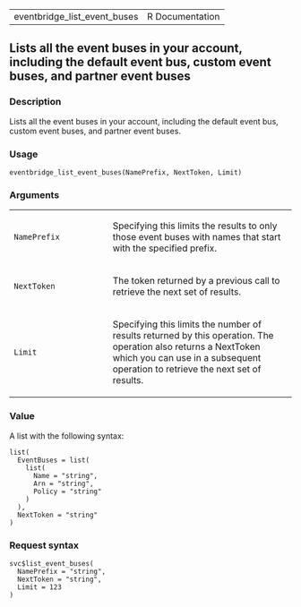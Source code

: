 <table style="width: 100%;">
<tbody>
<tr class="odd">
<td>eventbridge_list_event_buses</td>
<td style="text-align: right;">R Documentation</td>
</tr>
</tbody>
</table>

## Lists all the event buses in your account, including the default event bus, custom event buses, and partner event buses

### Description

Lists all the event buses in your account, including the default event
bus, custom event buses, and partner event buses.

### Usage

    eventbridge_list_event_buses(NamePrefix, NextToken, Limit)

### Arguments

<table>
<colgroup>
<col style="width: 35%" />
<col style="width: 65%" />
</colgroup>
<tbody>
<tr class="odd">
<td><code
id="eventbridge_list_event_buses_:_NamePrefix">NamePrefix</code></td>
<td><p>Specifying this limits the results to only those event buses with
names that start with the specified prefix.</p></td>
</tr>
<tr class="even">
<td><code
id="eventbridge_list_event_buses_:_NextToken">NextToken</code></td>
<td><p>The token returned by a previous call to retrieve the next set of
results.</p></td>
</tr>
<tr class="odd">
<td><code id="eventbridge_list_event_buses_:_Limit">Limit</code></td>
<td><p>Specifying this limits the number of results returned by this
operation. The operation also returns a NextToken which you can use in a
subsequent operation to retrieve the next set of results.</p></td>
</tr>
</tbody>
</table>

### Value

A list with the following syntax:

    list(
      EventBuses = list(
        list(
          Name = "string",
          Arn = "string",
          Policy = "string"
        )
      ),
      NextToken = "string"
    )

### Request syntax

    svc$list_event_buses(
      NamePrefix = "string",
      NextToken = "string",
      Limit = 123
    )

